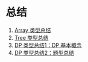 # 总结

1. [Array 类型总结](https://github.com/MikasaLevi/DS-Algorithm/issues/96)
2. [Tree 类型总结](https://github.com/MikasaLevi/DS-Algorithm/issues/102)
3. [DP 类型总结1：DP 基本概念](https://github.com/MikasaLevi/DS-Algorithm/issues/97)
4. [DP 类型总结2：题型总结](https://github.com/MikasaLevi/DS-Algorithm/issues/104)
